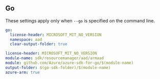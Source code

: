 ## Go

These settings apply only when `--go` is specified on the command line.

```yaml $(go) && !$(track2)
go:
  license-header: MICROSOFT_MIT_NO_VERSION
  namespace: aad
  clear-output-folder: true
```

``` yaml $(go) && $(track2)
license-header: MICROSOFT_MIT_NO_VERSION
module-name: sdk/resourcemanager/aad/armaad
module: github.com/Azure/azure-sdk-for-go/$(module-name)
output-folder: $(go-sdk-folder)/$(module-name)
azure-arm: true
```
